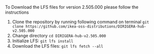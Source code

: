 To Download the LFS files for version 2.505.000 please follow the instructions

1. Clone the repository by running following command on terminal `git clone https://github.com/ikea-oss-distributions/DIRIGERA-hub-v2.505.000`
2. Change directory `cd DIRIGERA-hub-v2.505.000`
3. Initialize LFS: `git lfs install`
4. Download the LFS files: `git lfs fetch --all`
